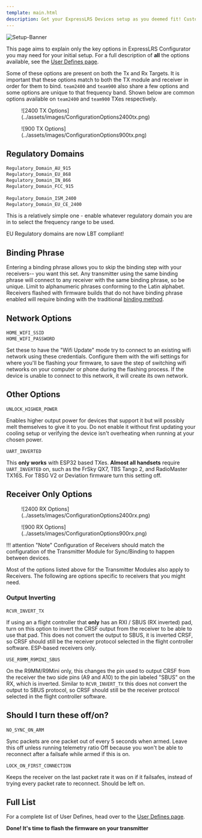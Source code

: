 ```yaml
---
template: main.html
description: Get your ExpressLRS Devices setup as you deemed fit! Customize your Receivers and Transmitter Modules per your needs with the Firmware Options.
---
```


![Setup-Banner](https://github.com/ExpressLRS/ExpressLRS-Hardware/raw/master/img/quick-start.png)

This page aims to explain only the key options in ExpressLRS Configurator you may need for your initial setup. For a full description of **all** the options available, see the [User Defines page](../software/user-defines.md).

Some of these options are present on both the Tx and Rx Targets. It is important that these options match to both the TX module and receiver in order for them to bind. `team2400` and `team900` also share a few options and some options are unique to that frequency band. Shown below are common options available on `team2400` and `team900` TXes respectively.

<figure markdown>
![2400 TX Options](../assets/images/ConfigurationOptions2400tx.png)
</figure>

<figure markdown>
![900 TX Options](../assets/images/ConfigurationOptions900tx.png)
</figure>

## Regulatory Domains
```
Regulatory_Domain_AU_915
Regulatory_Domain_EU_868
Regulatory_Domain_IN_866
Regulatory_Domain_FCC_915

Regulatory_Domain_ISM_2400
Regulatory_Domain_EU_CE_2400
```
This is a relatively simple one - enable whatever regulatory domain you are in to select the frequency range to be used.

EU Regulatory domains are now LBT compliant!

## Binding Phrase

Entering a binding phrase allows you to skip the binding step with your receivers-- you want this set. Any transmitter using the same binding phrase will connect to any receiver with the same binding phrase, so be unique. Limit to alphanumeric phrases conforming to the Latin alphabet. Receivers flashed with firmware builds that do not have binding phrase enabled will require binding with the traditional [binding method](binding.md).

## Network Options

```
HOME_WIFI_SSID
HOME_WIFI_PASSWORD
```
Set these to have the "Wifi Update" mode try to connect to an existing wifi network using these credentials. Configure them with the wifi settings for where you'll be flashing your firmware, to save the step of switching wifi networks on your computer or phone during the flashing process. If the device is unable to connect to this network, it will create its own network.

## Other Options

```
UNLOCK_HIGHER_POWER 
```
Enables higher output power for devices that support it but will possibly melt themselves to give it to you. Do not enable it without first updating your cooling setup or verifying the device isn't overheating when running at your chosen power.

```
UART_INVERTED
```
This **only works** with ESP32 based TXes. **Almost all handsets** require `UART_INVERTED` on, such as the FrSky QX7, TBS Tango 2, and RadioMaster TX16S. For T8SG V2 or Deviation firmware turn this setting off.

## Receiver Only Options

<figure markdown>
![2400 RX Options](../assets/images/ConfigurationOptions2400rx.png)
</figure>

<figure markdown>
![900 RX Options](../assets/images/ConfigurationOptions900rx.png)
</figure>

!!! attention "Note"
    Configuration of Receivers should match the configuration of the Transmitter Module for Sync/Binding to happen between devices.

Most of the options listed above for the Transmitter Modules also apply to Receivers. The following are options specific to receivers that you might need.

### Output Inverting

```
RCVR_INVERT_TX
```
If using an a flight controller that **only** has an RXI / SBUS (RX inverted) pad, turn on this option to invert the CRSF output from the receiver to be able to use that pad. This does not convert the output to SBUS, it is inverted CRSF, so CRSF should still be the receiver protocol selected in the flight controller software. ESP-based receivers only.

```
USE_R9MM_R9MINI_SBUS
```
On the R9MM/R9Mini only, this changes the pin used to output CRSF from the receiver the two side pins (A9 and A10) to the pin labeled "SBUS" on the RX, which is inverted. Similar to `RCVR_INVERT_TX` this does not convert the output to SBUS protocol, so CRSF should still be the receiver protocol selected in the flight controller software.

## Should I turn these off/on?

```
NO_SYNC_ON_ARM
```
Sync packets are one packet out of every 5 seconds when armed. Leave this off unless running telemetry ratio Off because you won't be able to reconnect after a failsafe while armed if this is on.

```
LOCK_ON_FIRST_CONNECTION
```
Keeps the receiver on the last packet rate it was on if it failsafes, instead of trying every packet rate to reconnect. Should be left on.

## Full List

For a complete list of User Defines, head over to the [User Defines page](../software/user-defines.md).

**Done! It's time to flash the firmware on your transmitter**
